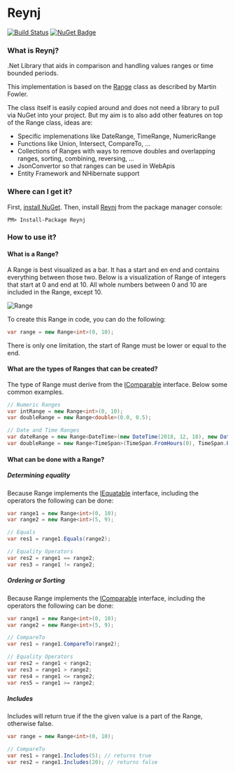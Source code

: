 # Reynj

[![Build Status](https://dev.azure.com/reynj/reynj/_apis/build/status/reynj.reynj?branchName=master)](https://dev.azure.com/reynj/reynj/_build/latest?definitionId=1?branchName=master)
[![NuGet Badge](https://buildstats.info/nuget/Reynj?includePreReleases=true)](https://www.nuget.org/packages/Reynj)

### What is Reynj?

.Net Library that aids in comparison and handling values ranges or time bounded periods.

This implementation is based on the [Range](https://martinfowler.com/eaaDev/Range.html "Martin Fowler Range") class as described by Martin Fowler.

The class itself is easily copied around and does not need a library to pull via NuGet into your project. But my aim is to also add other features on top of the Range class, ideas are:

* Specific implemenations like DateRange, TimeRange, NumericRange
* Functions like Union, Intersect, CompareTo, ...
* Collections of Ranges with ways to remove doubles and overlapping ranges, sorting, combining, reversing, ...
* JsonConvertor so that ranges can be used in WebApis
* Entity Framework and NHibernate support

### Where can I get it?

First, [install NuGet](http://docs.nuget.org/docs/start-here/installing-nuget). Then, install [Reynj](https://www.nuget.org/packages/Reynj/) from the package manager console:

```
PM> Install-Package Reynj
```

### How to use it?
#### What is a Range?
A Range is best visualized as a bar. It has a start and en end and contains everything between those two. Below is a visualization of Range of integers that start at 0 and end at 10. All whole numbers between 0 and 10 are included in the Range, except 10.

[//]: # (Mermaid: https://mermaidjs.github.io/mermaid-live-editor/#/edit/eyJjb2RlIjoiZ2FudHRcbiAgICBkYXRlRm9ybWF0ICBZWVlZLU1NLURELkhIXG4gICAgYXhpc0Zvcm1hdCAlLUhcbiAgICB0aXRsZSBSYW5nZTxpbnQ-XG4gICAgXG4gICAgUmFuZ2VbMCwxMF0gICAgICAgICAgIDogMjAxOC0wMS0wMS4wMCwgMTBoIiwibWVybWFpZCI6eyJ0aGVtZSI6ImRlZmF1bHQifX0)
![Range<int>](https://mermaid.now.sh//?q=gantt%0A%20%20%20%20dateFormat%20%20YYYY-MM-DD.HH%0A%20%20%20%20axisFormat%20%25-H%0A%20%20%20%20title%20Range%3Cint%3E%0A%20%20%20%20%0A%20%20%20%20Range%5B0%2C10%5D%20%20%20%20%20%20%20%20%20%20%20%3A%202018-01-01.00%2C%2010h)

To create this Range in code, you can do the following:

```c#
var range = new Range<int>(0, 10);
```

There is only one limitation, the start of Range must be lower or equal to the end.

#### What are the types of Ranges that can be created?
The type of Range must derive from the [IComparable<T>](https://docs.microsoft.com/en-us/dotnet/api/system.icomparable-1?view=netcore-2.2) interface. Below some common examples.
  
```c#
// Numeric Ranges
var intRange = new Range<int>(0, 10);
var doubleRange = new Range<double>(0.0, 0.5);

// Date and Time Ranges
var dateRange = new Range<DateTime>(new DateTime(2018, 12, 18), new DateTime(2018, 12, 25));
var doubleRange = new Range<TimeSpan>(TimeSpan.FromHours(0), TimeSpan.FromHours(6));
```

#### What can be done with a Range?
##### Determining equality
Because Range<T> implements the [IEquatable<T>](https://docs.microsoft.com/en-us/dotnet/api/system.iequatable-1?view=netcore-2.2) interface, including the operators the following can be done:
  
```c#
var range1 = new Range<int>(0, 10);
var range2 = new Range<int>(5, 9);

// Equals
var res1 = range1.Equals(range2);

// Equality Operators
var res2 = range1 == range2;
var res3 = range1 != range2;
```

##### Ordering or Sorting
Because Range<T> implements the [IComparable<T>](https://docs.microsoft.com/en-us/dotnet/api/system.icomparable-1?view=netcore-2.2) interface, including the operators the following can be done:
  
```c#
var range1 = new Range<int>(0, 10);
var range2 = new Range<int>(5, 9);

// CompareTo
var res1 = range1.CompareTo(range2);

// Equality Operators
var res2 = range1 < range2;
var res3 = range1 > range2;
var res4 = range1 <= range2;
var res5 = range1 >= range2;
```
##### Includes
Includes will return true if the the given value is a part of the Range, otherwise false.

```c#
var range = new Range<int>(0, 10);

// CompareTo
var res1 = range1.Includes(5); // returns true
var res2 = range1.Includes(20); // returns false
```